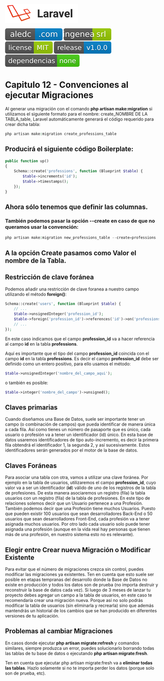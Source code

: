 ![Laravel](https://raw.githubusercontent.com/aledc7/Laravel/master/pirullo.png "Aledc.com")

[![aledc.com](https://github.com/aledc7/Scrum-Certification/blob/master/recursos/aledc.com.svg)](https://aledc.com)
[![ingenea.com.ar](https://github.com/aledc7/Scrum-Certification/blob/master/recursos/ingenea.svg)](http://ingenea.com.ar)
[![License](https://github.com/aledc7/Scrum-Certification/blob/master/recursos/mit-license.svg)](https://aledc.com)
[![GitHub release](https://github.com/aledc7/Scrum-Certification/blob/master/recursos/release.svg)](https://aledc.com)
[![Dependencies](https://github.com/aledc7/Scrum-Certification/blob/master/recursos/dependencias-none.svg)](https://aledc.com)

# Capitulo 12 - Convenciones al ejecutar Migraciones


Al generar una migración con el comando __php artisan make:migration__ si utilizamos el siguiente formato para el nombre: create_NOMBRE DE LA TABLA_table, Laravel automáticamente generará el código requerido para crear dicha tabla:

```php
php artisan make:migration create_professions_table
````

## Producirá el siguiente código Boilerplate:
```php
public function up()
{
    Schema::create('professions', function (Blueprint $table) {
        $table->increments('id');
        $table->timestamps();
    });
}
````

## Ahora sólo tenemos que definir las columnas.

### También podemos pasar la opción __--create__ en caso de que no queramos usar la convención:

```php
php artisan make:migration new_professions_table --create=professions
````

## A la opción Create pasamos como Valor el nombre de la Tabla.

## Restricción de clave foránea
Podemos añadir una restricción de clave foranea a nuestro campo utilizando el método __foreign()__:
```php
Schema::create('users', function (Blueprint $table) {
    // ...
    $table->unsignedInteger('profession_id'); 
    $table->foreign('profession_id')->references('id')->on('professions');
    // ...
});
````

En este caso indicamos que el campo __profession_id__ va a hacer referencia al campo __id__ en la tabla __professions__.

Aquí es importante que el tipo del campo __profession_id__ coincida con el campo __id__ en la tabla __professions__. Es decir el campo __profession_id__ debe ser definido como un entero positivo, para ello usamos el método:
```php
$table->unsignedInteger('nombre_del_campo_aqui');
```
o también es posible:
```php
$table->integer('nombre_del_campo')->unsigned();
```

## Claves primarias  

Cuando diseñamos una Base de Datos, suele ser importante tener un campo (o combinación de campos) que pueda identificar de manera única a cada fila. Así como tienes un número de pasaporte que es único, cada usuario o profesión va a tener un identificador (id) único. En esta base de datos usaremos identificadores de tipo auto-incremento, es decir la primera fila obtendrá el identificador 1, la segunda 2, y así sucesivamente. Estos identificadores serán generados por el motor de la base de datos.

## Claves Foráneas
Para asociar una tabla con otra, vamos a utilizar una clave foránea. Por ejemplo en la tabla de usuarios, utilizaremos el campo __profession_id__, cuyo valor va a ser un identificador (__id__) válido de uno de los registros de la tabla de profesiones. De esta manera asociaremos un registro (fila) la tabla usuarios con un registro (fila) de la tabla de profesiones. En este tipo de relaciones solemos decir que un Usuario pertenece a una Profesión. También podemos decir que una Profesión tiene muchos Usuarios. Puesto que pueden existir 100 usuarios que sean desarrolladores Back-End o 50 usuarios que sean desarrolladores Front-End, cada profesión va a tener asignada muchos usuarios. Por otro lado cada usuario solo puede tener asignada una profesión (aunque en la vida real hay personas que tienen más de una profesión, en nuestro sistema esto no es relevante).   

## Elegir entre Crear nueva Migración o Modificar Existente
Para evitar que el número de migraciones crezca sin control, puedes modificar las migraciones ya existentes. Ten en cuenta que esto suele ser posible en etapas tempranas del desarrollo donde la Base de Datos no existe en producción y todos los datos son de prueba (no importa destruir y reconstruir la base de datos cada vez). Si luego de 3 meses de lanzar tu proyecto debes agregar un campo a la tabla de usuarios, en este caso te recomendaría crear una migración nueva. Porque así no solo podrás modificar la tabla de usuarios (sin eliminarla y recrearla) sino que además mantendrás un historial de los cambios que se han producido en diferentes versiones de tu aplicación.

## Problemas al cambiar Migraciones
En casos donde ejecutar __php artisan migrate:refresh__ y comandos similares, siempre produzca un error, puedes solucionarlo borrando todas las tablas de tu base de datos o ejecutando __php artisan migrate:fresh__.

Ten en cuenta que ejecutar php artisan migrate:fresh va a __eliminar todas las tablas__. Hazlo solamente si no te importa perder los datos (porque solo son de prueba, etc).


